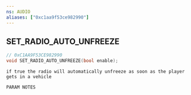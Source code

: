 ```yaml
---
ns: AUDIO
aliases: ["0xc1aa9f53ce982990"]
---
```

## SET_RADIO_AUTO_UNFREEZE

```c
// 0xC1AA9F53CE982990
void SET_RADIO_AUTO_UNFREEZE(bool enable);
```

```
if true the radio will automatically unfreeze as soon as the player gets in a vehicle

PARAM NOTES
```
